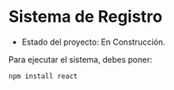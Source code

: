 <h1>Sistema de Registro</h1>

- Estado del proyecto: En Construcción.

Para ejecutar el sistema, debes poner:

`npm install react`
